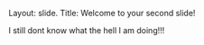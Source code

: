 Layout: slide.
Title: Welcome to your second slide!


I still dont know what the hell I am doing!!!
